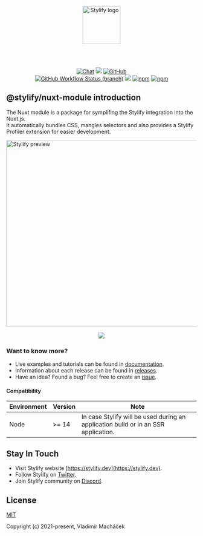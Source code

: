 <br><br>

<p align="center">
	<a href="https://stylify.dev" target="_blank" rel="noopener noreferrer">
		<img src="https://stylify.dev/images/logo.svg" height="100" alt="Stylify logo">
	</a>
</p>

<br><br>

<p align="center">
<a href="https://discord.gg/NuJsk5SMDz/"><img src="https://img.shields.io/badge/chat-on%20discord-7289da.svg?sanitize=true" alt="Chat"></a>
<a href="https://github.com/stylify/packages/discussions"><img src="https://user-images.githubusercontent.com/14016808/132510133-76bb66a9-951f-4411-9236-140cac7b7472.png"></a>
<a href="https://github.com/stylify/packages/blob/master/LICENSE"><img alt="GitHub" src="https://img.shields.io/github/license/stylify/packages"></a>
<br>
<a href="(https://github.com/stylify/packages/actions/workflows/tests.yaml"><img alt="GitHub Workflow Status (branch)" src="https://github.com/stylify/packages/actions/workflows/tests.yaml/badge.svg"></a>
<a href="https://codecov.io/gh/stylify/packages"><img src="https://codecov.io/gh/stylify/packages/branch/master/graph/badge.svg?token=ZJLKX877DF"/></a>
<a href="https://www.npmjs.com/package/@stylify/nuxt-module"><img alt="npm" src="https://img.shields.io/npm/v/@stylify/nuxt-module"></a>
<a href="https://www.npmjs.com/package/@stylify/nuxt-module"><img alt="npm" src="https://img.shields.io/npm/dm/@stylify/nuxt-module"></a>
</p>

## @stylify/nuxt-module introduction

The Nuxt module is a package for symplifing the Stylify integration into the Nuxt.js.<br>
It automatically bundles CSS, mangles selectors and also provides a Stylify Profiler extension for easier development.

<img src="https://raw.githubusercontent.com/stylify/packages/master/stylify.gif" height="494" width="1024" alt="Stylify preview">

<p align="center"><a href="https://stylify.dev"><img src="https://user-images.githubusercontent.com/14016808/132552680-ae877b45-5796-42df-b507-c0f6b9cf4706.png"></a></p>

### Want to know more?
- Live examples and tutorials can be found in [documentation](https://stylify.dev/docs/nuxt-module).
- Information about each release can be found in [releases](https://github.com/stylify/packages/releases).
- Have an idea? Found a bug? Feel free to create an [issue](https://github.com/stylify/packages/issues).

#### Compatibility
| Environment | Version                                                                                                                                                          | Note                                                                                                          |
|-------------|------------------------------------------------------------------------------------------------------------------------------------------------------------------|---------------------------------------------------------------------------------------------------------------|
| Node        | >= 14                                                                                                                                                            | In case Stylify will be used during an application build or in an SSR application.                            |

## Stay In Touch

- Visit Stylify website [https://stylify.dev](https://stylify.dev).
- Follow Stylify on [Twitter](https://twitter.com/stylify_dev).
- Join Stylify community on [Discord](https://https://discord.gg/NuJsk5SMDz/).

## License

[MIT](https://opensource.org/licenses/MIT)

Copyright (c) 2021-present, Vladimír Macháček
